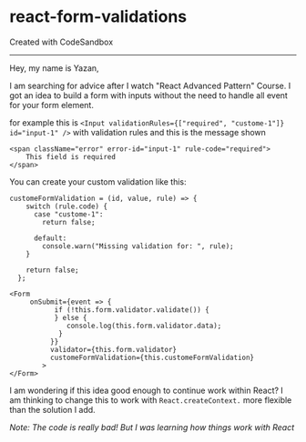 # react-form-validations
Created with CodeSandbox

---

Hey, my name is Yazan,

I am searching for advice after I watch "React Advanced Pattern" Course. I got an idea to build a form with inputs without the need to handle all event for your form element.

for example this is `<Input validationRules={["required", "custome-1"]} id="input-1" />` with validation rules and this is the message shown 

```
<span className="error" error-id="input-1" rule-code="required">
    This field is required
</span>
```

You can create your custom validation like this:
```
customeFormValidation = (id, value, rule) => {
    switch (rule.code) {
      case "custome-1":
        return false;

      default:
        console.warn("Missing validation for: ", rule);
    }

    return false;
  };

<Form
     onSubmit={event => {
           if (!this.form.validator.validate()) {
           } else {
              console.log(this.form.validator.data);
            }
          }}
          validator={this.form.validator}
          customeFormValidation={this.customeFormValidation}
        >
</Form>
```

I am wondering if this idea good enough to continue work within React?
I am thinking to change this to work with `React.createContext.` more flexible than the solution I add.

*Note: The code is really bad! But I was learning how things work with React*
